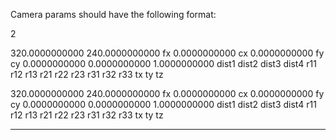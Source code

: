 

Camera params should have the following format: 

2

 320.0000000000  240.0000000000  fx    0.0000000000  cx    0.0000000000  fy  cy    0.0000000000    0.0000000000    1.0000000000   dist1    dist2    dist3    dist4   r11   r12   r13    r21   r22   r23    r31   r32    r33  tx ty tz 

 320.0000000000  240.0000000000  fx    0.0000000000  cx    0.0000000000  fy  cy    0.0000000000    0.0000000000    1.0000000000   dist1    dist2    dist3    dist4   r11   r12   r13    r21   r22   r23    r31   r32    r33  tx ty tz 

-------------------------------------------------

